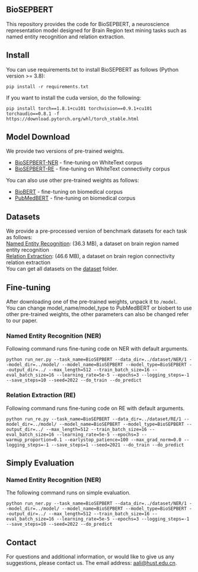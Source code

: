 ## BioSEPBERT
This repository provides the code for BioSEPBERT, a neuroscience representation model designed for Brain Region text mining tasks such as named entity recognition and relation extraction.

## Install
You can use requirements.txt to install BioSEPBERT as follows (Python version >= 3.8):  
```  
pip install -r requirements.txt  
```
If you want to install the cuda version, do the following:
```  
pip install torch==1.8.1+cu101 torchvision==0.9.1+cu101 torchaudio==0.8.1 -f https://download.pytorch.org/whl/torch_stable.html
```

## Model Download
We provide two versions of pre-trained weights.  
- [BioSEPBERT-NER](https://drive.google.com/drive/folders/1qdpBYKRhDZM4z9xgBwC63SfI_RCfLam6?usp=sharing) - fine-tuning on WhiteText corpus  
- [BioSEPBERT-RE](https://drive.google.com/drive/folders/1ISGetHt3Ln-dSgjgEdoBu3XeTXQuCj28?usp=sharing) - fine-tuning on WhiteText connectivity corpus

You can also use other pre-trained weights as follows:  
- [BioBERT](https://drive.google.com/drive/folders/1YQ081Q0Z7qrEcFsove7iflDV0W4byyrU?usp=sharing) - fine-tuning on biomedical corpus
- [PubMedBERT](https://drive.google.com/drive/folders/1IjaxywOOyeocPDiBlaeScwgxYFDh5lH1?usp=drive_link) - fine-tuning on biomedical corpus

## Datasets
We provide a pre-processed version of benchmark datasets for each task as follows:  
[Named Entity Recognition](https://github.com/Brainsmatics/BioSEPBERT/tree/main/dataset/NER): (36.3 MB), a dataset on brain region named entity recognition  
[Relation Extraction](https://github.com/Brainsmatics/BioSEPBERT/tree/main/dataset/RE): (46.6 MB), a dataset on brain region connectivity relation extraction  
You can get all datasets on the [dataset](https://drive.google.com/drive/folders/1XHLfWZYgn7mu-Dmo8BaFzDz7coem8P4N?usp=sharing) folder.

## Fine-tuning
After downloading one of the pre-trained weights, unpack it to `/model`.  
You can change model_name/model_type to PubMedBERT or biobert to use other pre-trained weights, the other parameters can also be changed refer to our paper.

### Named Entity Recognition (NER)
Following command runs fine-tuning code on NER with default arguments.  
```  
python run_ner.py --task_name=BioSEPBERT --data_dir=../dataset/NER/1 --model_dir=../model/ --model_name=BioSEPBERT --model_type=BioSEPBERT --output_dir=../ --max_length=512 --train_batch_size=16 --eval_batch_size=16 --learning_rate=5e-5 --epochs=3 --logging_steps=-1 --save_steps=10 --seed=2022 --do_train --do_predict
```

### Relation Extraction (RE)
Following command runs fine-tuning code on RE with default arguments.  
```  
python run_re.py --task_name=BioSEPBERT --data_dir=../dataset/RE/1 --model_dir=../model/ --model_name=BioSEPBERT --model_type=BioSEPBERT --output_dir=../ --max_length=512 --train_batch_size=16 --eval_batch_size=16 --learning_rate=5e-5 --epochs=3 --warmup_proportion=0.1 --earlystop_patience=100 --max_grad_norm=0.0 --logging_steps=-1 --save_steps=1 --seed=2021 --do_train --do_predict
```

## Simply Evaluation

### Named Entity Recognition (NER)
The following command runs on simple evaluation. 
```  
python run_ner.py --task_name=BioSEPBERT --data_dir=../dataset/NER/1 --model_dir=../model/ --model_name=BioSEPBERT --model_type=BioSEPBERT --output_dir=../ --max_length=512 --train_batch_size=16 --eval_batch_size=16 --learning_rate=5e-5 --epochs=3 --logging_steps=-1 --save_steps=10 --seed=2022 --do_predict
```

## Contact
For questions and additional information, or would like to give us any suggestions, please contact us. The email address: aali@hust.edu.cn.
